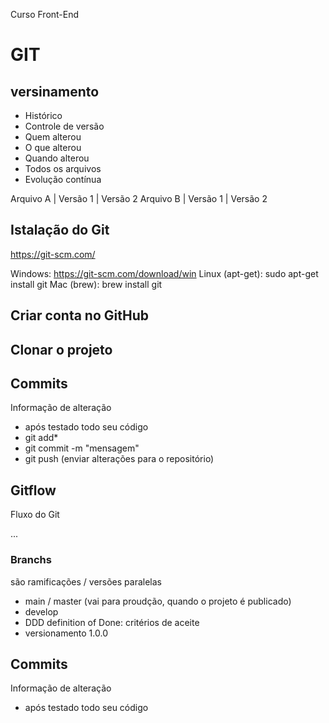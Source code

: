 Curso Front-End

# GIT
## versinamento
- Histórico
- Controle de versão
- Quem alterou
- O que alterou
- Quando alterou
- Todos os arquivos
- Evolução contínua

Arquivo A | Versão 1 | Versão 2
Arquivo B | Versão 1 | Versão 2

## Istalação do Git
https://git-scm.com/

 Windows: https://git-scm.com/download/win
Linux (apt-get): sudo apt-get install git
Mac (brew): brew install git

## Criar conta no GitHub

## Clonar o projeto

## Commits
Informação de alteração
- após testado todo seu código
- git add*
- git commit -m "mensagem"
- git push (enviar alterações para o repositório)

## Gitflow
Fluxo do Git


...

### Branchs
 são ramificações / versões paralelas

 - main / master (vai para proudção, quando o projeto é publicado)
 - develop 
 - DDD definition of Done: critérios de aceite
 - versionamento 1.0.0



## Commits
Informação de alteração
- após testado todo seu código 